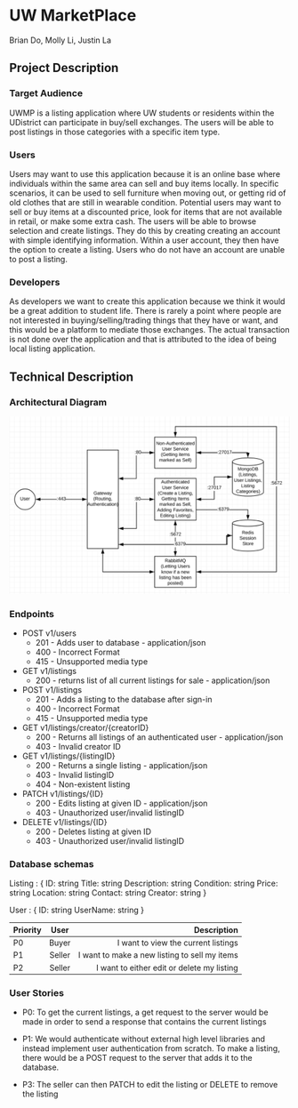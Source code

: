 # UW MarketPlace
Brian Do, Molly Li, Justin La

## Project Description

### Target Audience
UWMP is a listing application where UW students or residents within the UDistrict can participate in buy/sell exchanges. The users will be able to post listings in those categories with a specific item type.
### Users
Users may want to use this application because it is an online base where individuals within the same area can sell and buy items locally. In specific scenarios, it can be used to sell furniture when moving out, or getting rid of old clothes that are still in wearable condition. Potential users may want to sell or buy items at a discounted price, look for items that are not available in retail, or make some extra cash. The users will be able to browse selection and create listings. They do this by creating creating an account with simple identifying information. Within a user account, they then have the option to create a listing. Users who do not have an account are unable to post a listing. 
### Developers
As developers we want to create this application because we think it would be a great addition to student life. There is rarely a point where people are not interested in buying/selling/trading things that they have or want, and this would be a platform to mediate those exchanges. The actual transaction is not done over the application and that is attributed to the idea of being local listing application. 

## Technical Description

### Architectural Diagram
![chart](diagram.png)


### Endpoints
* POST v1/users
	* 201 - Adds user to database - application/json
	* 400 - Incorrect Format
	* 415 - Unsupported media type
* GET v1/listings
	* 200 - returns list of all current listings for sale - application/json
* POST v1/listings
	* 201 - Adds a listing to the database after sign-in
	* 400 - Incorrect Format
	* 415 - Unsupported media type
* GET v1/listings/creator/{creatorID}
	* 200 - Returns all listings of an authenticated user - application/json
	* 403 - Invalid creator ID
* GET v1/listings/{listingID}
	* 200 - Returns a single listing - application/json
	* 403 - Invalid listingID
	* 404 - Non-existent listing
* PATCH v1/listings/{ID}
	* 200 - Edits listing at given ID - application/json
	* 403 - Unauthorized user/invalid listingID
* DELETE v1/listings/{ID}
	* 200 - Deletes listing at given ID
	* 403 - Unauthorized user/invalid listingID


### Database schemas
Listing : {
	ID: string
	Title: string
	Description: string
	Condition: string
	Price: string
	Location: string
	Contact: string
	Creator: string
}

User : {
	ID: string
	UserName: string
}


<!-- ![table](table.png) -->

|Priority        | User          | Description  |
| ------------- |:-------------:| -----:|
| P0      | Buyer  | I want to view the current listings |
| P1      |  Seller   |   I want to make a new listing to sell my items |
| P2 | Seller  | I want to either edit or delete my listing |


### User Stories
* P0: To get the current listings, a get request to the server would be made in order to send a response that contains the current listings

* P1: We would authenticate without external high level libraries and instead implement user authentication from scratch. To make a listing, there would be a POST request to the server that adds it to the database. 


* P3: The seller can then PATCH to edit the listing or DELETE to remove the listing 
